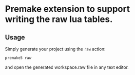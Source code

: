 # Premake extension to support writing the raw lua tables.

## Usage ##

Simply generate your project using the `raw` action:
```bash
premake5 raw
```
and open the generated workspace.raw file in any text editor.
